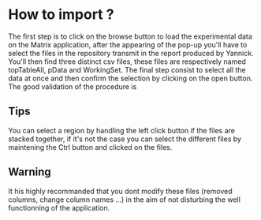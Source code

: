 # How to import ?

The first step is to click on the browse button to load the experimental data on the Matrix application, after the appearing of the pop-up you'll have to select the files in the repository transmit in the report produced by Yannick.  
You'll then find three distinct csv files, these files are respectively named topTableAll, pData and WorkingSet. The final step consist to select all the data at once and then confirm the selection by clicking on the open button.
The good validation of the procedure is 


## Tips

You can select a region by handling the left click button if the files are stacked together, if it's not the case you can select the different files by maintening the Ctrl button and clicked on the files.


 
## Warning

It his highly recommanded that you dont modify these files (removed columns, change column names ...) in the aim of not disturbing the well functionning of the application.



